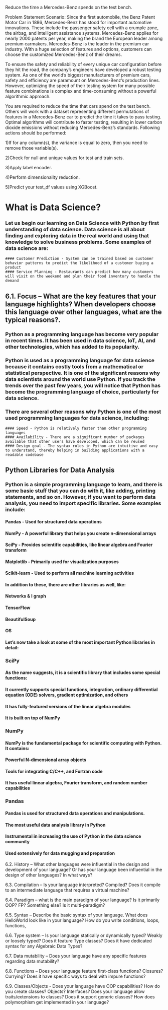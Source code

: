 Reduce the time a Mercedes-Benz spends on the test bench.

Problem Statement Scenario:
Since the first automobile, the Benz Patent Motor Car in 1886, Mercedes-Benz has stood for important automotive innovations. These include the passenger safety cell with a crumple zone, the airbag, and intelligent assistance systems. Mercedes-Benz applies for nearly 2000 patents per year, making the brand the European leader among premium carmakers. Mercedes-Benz is the leader in the premium car industry. With a huge selection of features and options, customers can choose the customized Mercedes-Benz of their dreams.

To ensure the safety and reliability of every unique car configuration before they hit the road, the company’s engineers have developed a robust testing system. As one of the world’s biggest manufacturers of premium cars, safety and efficiency are paramount on Mercedes-Benz’s production lines. However, optimizing the speed of their testing system for many possible feature combinations is complex and time-consuming without a powerful algorithmic approach.

You are required to reduce the time that cars spend on the test bench. Others will work with a dataset representing different permutations of features in a Mercedes-Benz car to predict the time it takes to pass testing. Optimal algorithms will contribute to faster testing, resulting in lower carbon dioxide emissions without reducing Mercedes-Benz’s standards.
Following actions should be performed:

1)If for any column(s), the variance is equal to zero, then you need to remove those variable(s).

2)Check for null and unique values for test and train sets.

3)Apply label encoder.

4)Perform dimensionality reduction.

5)Predict your test_df values using XGBoost.




# What is Data Science?
### Let us begin our learning on Data Science with Python by first understanding of data science. Data science is all about finding and exploring data in the real world and using that knowledge to solve business problems. Some examples of data science are:

    #### Customer Prediction - System can be trained based on customer behavior patterns to predict the likelihood of a customer buying a product
    #### Service Planning - Restaurants can predict how many customers will visit on the weekend and plan their food inventory to handle the demand 

## 6.1. Focus – What are the key features that your language highlights? When developers choose this language over other languages, what are the typical reasons?. 
### Python as a programming language has become very popular in recent times. It has been used in data science, IoT, AI, and other technologies, which has added to its popularity. 

### Python is used as a programming language for data science because it contains costly tools from a mathematical or statistical perspective. It is one of the significant reasons why data scientists around the world use Python. If you track the trends over the past few years, you will notice that Python has become the programming language of choice, particularly for data science.

### There are several other reasons why Python is one of the most used programming languages for data science, including:

    #### Speed - Python is relatively faster than other programming languages
    #### Availability - There are a significant number of packages available that other users have developed, which can be reused 
    #### Design goal - The syntax roles in Python are intuitive and easy to understand, thereby helping in building applications with a readable codebase

## Python Libraries for Data Analysis
### Python is a simple programming language to learn, and there is some basic stuff that you can do with it, like adding, printing statements, and so on. However, if you want to perform data analysis, you need to import specific libraries. Some examples include:

#### Pandas - Used for structured data operations
#### NumPy - A powerful library that helps you create n-dimensional arrays 
#### SciPy - Provides scientific capabilities, like linear algebra and Fourier transform
#### Matplotlib - Primarily used for visualization purposes
#### Scikit-learn - Used to perform all machine learning activities 
#### In addition to these, there are other libraries as well, like:

#### Networks & I graph
#### TensorFlow
#### BeautifulSoup 
#### OS
#### Let’s now take a look at some of the most important Python libraries in detail:

### SciPy
#### As the name suggests, it is a scientific library that includes some special functions:

#### It currently supports special functions, integration, ordinary differential equation (ODE) solvers, gradient optimization, and others
#### It has fully-featured versions of the linear algebra modules
#### It is built on top of NumPy

### NumPy
#### NumPy is the fundamental package for scientific computing with Python. It contains:

#### Powerful N-dimensional array objects
#### Tools for integrating C/C++, and Fortran code
#### It has useful linear algebra, Fourier transform, and random number capabilities

### Pandas
#### Pandas is used for structured data operations and manipulations.

#### The most useful data analysis library in Python
#### Instrumental in increasing the use of Python in the data science community
#### Used extensively for data mugging and preparation

6.2. History – What other languages were influential in the design and development of your language? Or has your language been influential in the design of other languages? In what ways?

6.3. Compilation – Is your language interpreted? Compiled? Does it compile to an intermediate language that requires a virtual machine?

6.4. Paradigm – what is the main paradigm of your language? Is it primarily OOP? FP? Something else? Is it multi-paradigm?

6.5. Syntax – Describe the basic syntax of your language. What does HelloWorld look like in your language? How do you write conditions, loops, functions,

6.6. Type system – Is your language statically or dynamically typed? Weakly or loosely typed? Does it feature Type classes? Does it have dedicated syntax for any Algebraic Data Types?

6.7. Data mutability – Does your language have any specific features regarding data mutability?

6.8. Functions – Does your language feature first-class functions? Closures? Currying? Does it have specific ways to deal with impure functions?

6.9. Classes/Objects - Does your language have OOP capabilities? How do you create classes? Objects? Interfaces? Does your language allow traits/extensions to classes? Does it support generic classes? How does polymorphism get implemented in your language?
